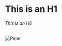 # This is an H1
###### This is an H6

![Pepe]([https://www.streamscheme.com/wp-content/uploads/2020/04/poggers.png])
